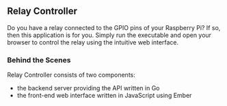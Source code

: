 ## Relay Controller

Do you have a relay connected to the GPIO pins of your Raspberry Pi? If so, then this application is for you. Simply run the executable and open your browser to control the relay using the intuitive web interface.

### Behind the Scenes

Relay Controller consists of two components:

- the backend server providing the API written in Go
- the front-end web interface written in JavaScript using Ember
